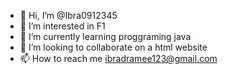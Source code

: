 - 👋 Hi, I’m @Ibra0912345
- 👀 I’m interested in F1
- 🌱 I’m currently learning proggraming java
- 💞️ I’m looking to collaborate on a html website
- 📫 How to reach me ibradramee123@gmail.com

<!---
Ibra0912345/Ibra0912345 is a ✨ special ✨ repository because its `README.md` (this file) appears on your GitHub profile.
You can click the Preview link to take a look at your changes.
--->
